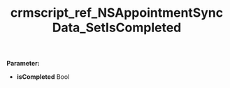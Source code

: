 ﻿---
title: crmscript_ref_NSAppointmentSyncData_SetIsCompleted
description: NSAppointmentSyncData.SetIsCompleted(Bool isCompleted)
intellisense: NSAppointmentSyncData.SetIsCompleted
keywords: NSAppointmentSyncData, GetIsCompleted
so.topic: reference
---



**Parameter:** 
 - **isCompleted** Bool

